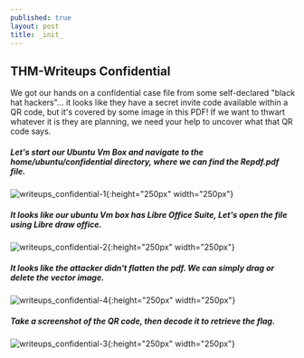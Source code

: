 ```yaml
---
published: true
layout: post
title: _init_
---
```

## THM-Writeups Confidential

We got our hands on a confidential case file from some self-declared "black hat hackers"... it looks like they have a secret invite code available within a QR code, but it's covered by some image in this PDF! If we want to thwart whatever it is they are planning, we need your help to uncover what that QR code says.

##### Let's start our Ubuntu Vm Box and navigate to the home/ubuntu/confidential directory, where we can find the Repdf.pdf file.
![writeups_confidential-1]({{site.baseurl}}/images/Writeups/writeups_confidential-1.png){:height="250px" width="250px"}


##### It looks like our ubuntu Vm box has Libre Office Suite, Let's open the file using Libre draw office. 
![writeups_confidential-2]({{site.baseurl}}/images/Writeups/writeups_confidential-2.png){:height="250px" width="250px"}



##### It looks like the attacker didn't flatten the pdf. We can simply drag or delete the vector image.
![writeups_confidential-4]({{site.baseurl}}/images/Writeups/writeups_confidential-4.png){:height="250px" width="250px"}




##### Take a screenshot of the QR code, then decode it to retrieve the flag. 
![writeups_confidential-3]({{site.baseurl}}/images/Writeups/writeups_confidential-3.png){:height="250px" width="250px"}
